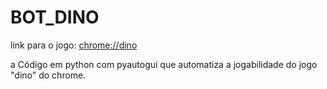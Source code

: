 # BOT_DINO
link para o jogo: [chrome://dino](chrome://dino) 

a Código em python com pyautogui que automatiza a jogabilidade do jogo "dino" do chrome.
